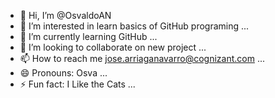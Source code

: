 - 👋 Hi, I’m @OsvaldoAN
- 👀 I’m interested in learn basics of GitHub programing ...
- 🌱 I’m currently learning GitHub ...
- 💞️ I’m looking to collaborate on new project ...
- 📫 How to reach me jose.arriaganavarro@cognizant.com ...
- 😄 Pronouns: Osva ...
- ⚡ Fun fact: I Like the Cats ...

<!---
OsvaldoAN/OsvaldoAN is a ✨ special ✨ repository because its `README.md` (this file) appears on your GitHub profile.
You can click the Preview link to take a look at your changes.
--->
